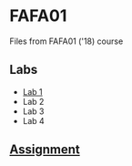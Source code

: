 # FAFA01
Files from FAFA01 ('18) course

## Labs
* [Lab 1](lab1.m)
* Lab 2
* Lab 3
* Lab 4

## [Assignment](Assignment)
